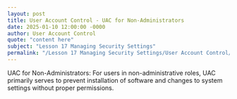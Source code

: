 ```yaml
---
layout: post
title: User Account Control - UAC for Non-Administrators
date: 2025-01-10 12:00:00 -0000
author: User Account Control
quote: "content here"
subject: "Lesson 17 Managing Security Settings"
permalink: "/Lesson 17 Managing Security Settings/User Account Control/User Account Control - UAC for Non-Administrators"
---
```


UAC for Non-Administrators: For users in non-administrative roles, UAC primarily serves to prevent installation of software and changes to system settings without proper permissions.
